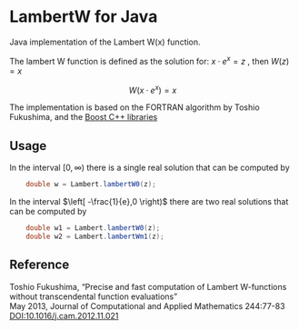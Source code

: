 LambertW for Java
=================

Java implementation of the Lambert W(x) function.

The lambert W function is defined as the solution for: $x \cdot e^{x} = z$ , then $W(z) = x$

$$
W(x \cdot e^{x}) = x
$$

The implementation is based on the FORTRAN algorithm by Toshio Fukushima, and the [Boost C++ libraries](https://www.boost.org/doc/libs/develop/libs/math/doc/html/math_toolkit/lambert_w.html)

## Usage
In the interval $\left[0, \infty\right)$ there is a single real solution that can be computed by

```Java
    double w = Lambert.lambertW0(z);
```

In the interval $\left[ -\frac{1}{e},0 \right)$ there are two real solutions that can be computed by

```Java
    double w1 = Lambert.lambertW0(z);
    double w2 = Lambert.lambertWm1(z);
```

## Reference
Toshio Fukushima, “Precise and fast computation of Lambert W-functions without transcendental function evaluations”\
May 2013, Journal of Computational and Applied Mathematics 244:77-83\
[DOI:10.1016/j.cam.2012.11.021](https://doi.org/10.1016/j.cam.2012.11.021)

